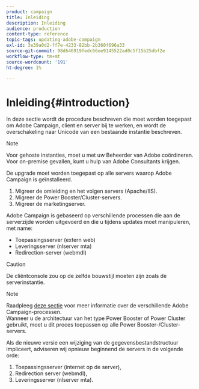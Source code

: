 ```yaml
---
product: campaign
title: Inleiding
description: Inleiding
audience: production
content-type: reference
topic-tags: updating-adobe-campaign
exl-id: 3e39a0d2-ff7e-4233-82bb-2b360f696a33
source-git-commit: 98d646919fedc66ee9145522ad0c5f15b25dbf2e
workflow-type: tm+mt
source-wordcount: '191'
ht-degree: 1%

---
```


# Inleiding{#introduction}

In deze sectie wordt de procedure beschreven die moet worden toegepast om Adobe Campaign, client en server bij te werken, en wordt de overschakeling naar Unicode van een bestaande instantie beschreven.

>[!NOTE]
>
>Voor gehoste instanties, moet u met uw Beheerder van Adobe coördineren.\
>Voor on-premise gevallen, kunt u hulp van Adobe Consultants krijgen.

De upgrade moet worden toegepast op alle servers waarop Adobe Campaign is geïnstalleerd.

1. Migreer de omleiding en het volgen servers (Apache/IIS).
1. Migreer de Power Booster/Cluster-servers.
1. Migreer de marketingserver.

Adobe Campaign is gebaseerd op verschillende processen die aan de serverzijde worden uitgevoerd en die u tijdens updates moet manipuleren, met name:

* Toepassingsserver (extern web)
* Leveringsserver (nlserver mta)
* Redirection-server (webmdl)

>[!CAUTION]
>
>De cliëntconsole zou op de zelfde bouwstijl moeten zijn zoals de serverinstantie.

>[!NOTE]
>
>Raadpleeg [deze sectie](../../installation/using/general-architecture.md#logical-application-layer) voor meer informatie over de verschillende Adobe Campaign-processen.\
>Wanneer u de architectuur van het type Power Booster of Power Cluster gebruikt, moet u dit proces toepassen op alle Power Booster-/Cluster-servers.

Als de nieuwe versie een wijziging van de gegevensbestandstructuur impliceert, adviseren wij opnieuw beginnend de servers in de volgende orde:

1. Toepassingsserver (internet op de server),
1. Redirection server (webmdl),
1. Leveringsserver (nlserver mta).
